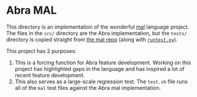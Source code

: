 # Abra MAL

This directory is an implementation of the wonderful [mal](https://github.com/kanaka/mal) language project. The files
in the `src/` directory are the Abra implementation, but the `tests/` directory is copied straight from
[the mal repo](https://github.com/kanaka/mal/tree/master/impls/tests) (along with
[`runtest.py`](https://github.com/kanaka/mal/blob/master/runtest.py)).

This project has 2 purposes:
1. This is a forcing function for Abra feature development. Working on this project has highlighted gaps in the language
and has inspired a lot of recent feature development.
2. This also serves as a large-scale regression test. The `test.sh` file runs all of the `mal` test files against the 
Abra mal implementation.
